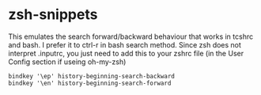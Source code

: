 # zsh-snippets

This emulates the search forward/backward behaviour that works in
tcshrc and bash.  I prefer it to ctrl-r in bash search method.
Since zsh does not interpret .inputrc, you just need to add this
to your zshrc file (in the User Config section if useing oh-my-zsh)

````shell
bindkey '\ep' history-beginning-search-backward
bindkey '\en' history-beginning-search-forward
````

